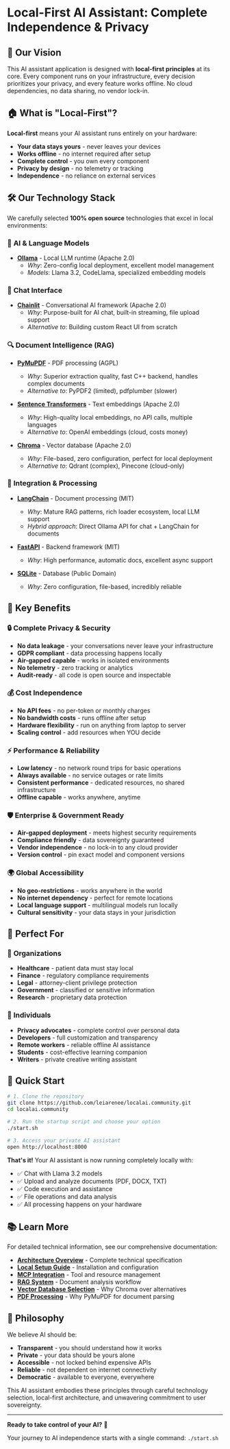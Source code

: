 # Local-First AI Assistant: Complete Independence & Privacy

## 🎯 Our Vision

This AI assistant application is designed with **local-first principles** at its core. Every component runs on your infrastructure, every decision prioritizes your privacy, and every feature works offline. No cloud dependencies, no data sharing, no vendor lock-in.

## 🏠 What is "Local-First"?

**Local-first** means your AI assistant runs entirely on your hardware:
- **Your data stays yours** - never leaves your devices
- **Works offline** - no internet required after setup
- **Complete control** - you own every component
- **Privacy by design** - no telemetry or tracking
- **Independence** - no reliance on external services

## 🛠️ Our Technology Stack

We carefully selected **100% open source** technologies that excel in local environments:

### 🤖 **AI & Language Models**
- **[Ollama](https://ollama.ai/)** - Local LLM runtime (Apache 2.0)
  - *Why*: Zero-config local deployment, excellent model management
  - *Models*: Llama 3.2, CodeLlama, specialized embedding models
  
### 💬 **Chat Interface**  
- **[Chainlit](https://chainlit.io/)** - Conversational AI framework (Apache 2.0)
  - *Why*: Purpose-built for AI chat, built-in streaming, file upload support
  - *Alternative to*: Building custom React UI from scratch

### 🔍 **Document Intelligence (RAG)**
- **[PyMuPDF](https://pymupdf.readthedocs.io/)** - PDF processing (AGPL)
  - *Why*: Superior extraction quality, fast C++ backend, handles complex documents
  - *Alternative to*: PyPDF2 (limited), pdfplumber (slower)
  
- **[Sentence Transformers](https://www.sbert.net/)** - Text embeddings (Apache 2.0)
  - *Why*: High-quality local embeddings, no API calls, multiple languages
  - *Alternative to*: OpenAI embeddings (cloud, costs money)

- **[Chroma](https://www.trychroma.com/)** - Vector database (Apache 2.0)
  - *Why*: File-based, zero configuration, perfect for local deployment
  - *Alternative to*: Qdrant (complex), Pinecone (cloud-only)

### 🔗 **Integration & Processing**
- **[LangChain](https://langchain.com/)** - Document processing (MIT)
  - *Why*: Mature RAG patterns, rich loader ecosystem, local LLM support
  - *Hybrid approach*: Direct Ollama API for chat + LangChain for documents

- **[FastAPI](https://fastapi.tiangolo.com/)** - Backend framework (MIT)
  - *Why*: High performance, automatic docs, excellent async support

- **[SQLite](https://sqlite.org/)** - Database (Public Domain)
  - *Why*: Zero configuration, file-based, incredibly reliable

## 🎯 Key Benefits

### 🔒 **Complete Privacy & Security**
- **No data leakage** - your conversations never leave your infrastructure
- **GDPR compliant** - data processing happens locally
- **Air-gapped capable** - works in isolated environments
- **No telemetry** - zero tracking or analytics
- **Audit-ready** - all code is open source and inspectable

### 💰 **Cost Independence**
- **No API fees** - no per-token or monthly charges
- **No bandwidth costs** - runs offline after setup
- **Hardware flexibility** - run on anything from laptop to server
- **Scaling control** - add resources when YOU decide

### ⚡ **Performance & Reliability**
- **Low latency** - no network round trips for basic operations
- **Always available** - no service outages or rate limits
- **Consistent performance** - dedicated resources, no shared infrastructure
- **Offline capable** - works anywhere, anytime

### 🛡️ **Enterprise & Government Ready**
- **Air-gapped deployment** - meets highest security requirements
- **Compliance friendly** - data sovereignty guaranteed
- **Vendor independence** - no lock-in to any cloud provider
- **Version control** - pin exact model and component versions

### 🌍 **Global Accessibility**
- **No geo-restrictions** - works anywhere in the world
- **No internet dependency** - perfect for remote locations
- **Local language support** - multilingual models run locally
- **Cultural sensitivity** - your data stays in your jurisdiction

## 👥 Perfect For

### 🏢 **Organizations**
- **Healthcare** - patient data must stay local
- **Finance** - regulatory compliance requirements
- **Legal** - attorney-client privilege protection
- **Government** - classified or sensitive information
- **Research** - proprietary data protection

### 👤 **Individuals**
- **Privacy advocates** - complete control over personal data
- **Developers** - full customization and transparency
- **Remote workers** - reliable offline AI assistance
- **Students** - cost-effective learning companion
- **Writers** - private creative writing assistant

## 🚀 Quick Start

```bash
# 1. Clone the repository
git clone https://github.com/leiarenee/localai.community.git
cd localai.community

# 2. Run the startup script and choose your option
./start.sh

# 3. Access your private AI assistant
open http://localhost:8000
```

**That's it!** Your AI assistant is now running completely locally with:
- ✅ Chat with Llama 3.2 models
- ✅ Upload and analyze documents (PDF, DOCX, TXT)
- ✅ Code execution and assistance
- ✅ File operations and data analysis
- ✅ All processing happens on your hardware

## 📚 Learn More

For detailed technical information, see our comprehensive documentation:

- **[Architecture Overview](ARCHITECTURE.md)** - Complete technical specification
- **[Local Setup Guide](../README.md)** - Installation and configuration
- **[MCP Integration](ARCHITECTURE.md#mcp-model-context-protocol-integration)** - Tool and resource management
- **[RAG System](ARCHITECTURE.md#rag-retrieval-augmented-generation-workflow)** - Document analysis workflow
- **[Vector Database Selection](ARCHITECTURE.md#vector-database-selection)** - Why Chroma over alternatives
- **[PDF Processing](ARCHITECTURE.md#pdf-processing-library-selection)** - Why PyMuPDF for document parsing

## 🤝 Philosophy

We believe AI should be:
- **Transparent** - you should understand how it works
- **Private** - your data should be yours alone
- **Accessible** - not locked behind expensive APIs
- **Reliable** - not dependent on internet connectivity
- **Democratic** - available to everyone, everywhere

This AI assistant embodies these principles through careful technology selection, local-first architecture, and unwavering commitment to user sovereignty.

---

**Ready to take control of your AI?** 🚀

Your journey to AI independence starts with a single command: `./start.sh` 